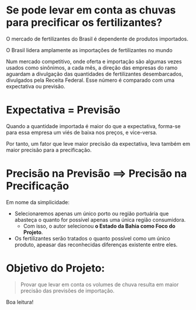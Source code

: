 # Se pode levar em conta as chuvas para precificar os fertilizantes?

O mercado de fertilizantes do Brasil é dependente de produtos importados.

O Brasil lidera amplamente as importações de fertilizantes no mundo

Num mercado competitivo, onde oferta e importação são algumas vezes usados como sinônimos, a cada mês, a direção das empresas do ramo aguardam a divulgação das quantidades de fertilizantes desembarcados,  divulgados pela Receita Federal. Esse número é comparado com uma expectativa ou previsão.

# Expectativa = Previsão

Quando a quantidade importada é maior do que a expectativa, forma-se para essa empresa um viés de baixa nos preços, e vice-versa.

Por tanto, um fator que leve maior precisão da expectativa, leva também em maior precisão para a precificação.

# Precisão na Previsão ==>  Precisão na Precificação

Em nome da simplicidade:  

* Selecionaremos apenas um único porto ou região portuária que abasteça o quanto for possível apenas uma única região consumidora.  
    * Com isso, o autor selecionou **o Estado da Bahia como Foco do Projeto**.
* Os fertilizantes serão tratados o quanto possível como um único produto, apeasar das reconhecidas diferenças existente entre eles.

# Objetivo do Projeto:  
> Provar que levar em conta os volumes de chuva resulta em maior precisão das previsões de importação.

Boa leitura!